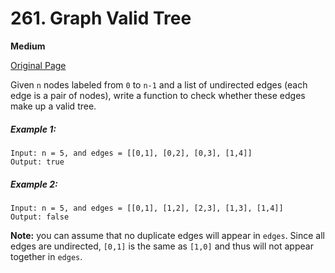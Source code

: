 # 261. Graph Valid Tree

**Medium**

[Original Page](https://leetcode.com/problems/bag-of-tokens/)

Given `n` nodes labeled from `0` to `n-1` and a list of undirected edges (each edge is a pair of nodes), write a function to check whether these edges make up a valid tree.

##### Example 1:
```
Input: n = 5, and edges = [[0,1], [0,2], [0,3], [1,4]]
Output: true
```

##### Example 2:
```
Input: n = 5, and edges = [[0,1], [1,2], [2,3], [1,3], [1,4]]
Output: false
```

__Note:__ you can assume that no duplicate edges will appear in `edges`. Since all edges are undirected, `[0,1]` is the same as `[1,0]` and thus will not appear together in `edges`.
